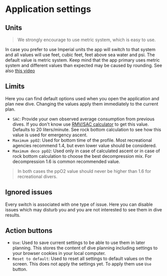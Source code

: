 # Application settings

## Units

> We strongly encourage to use metric system, which is easy to use.

In case you prefer to use Imperial units the app will switch to that system and all values will use feet, cubic feet, feet above sea water and psi. The default value is metric system. Keep mind that the app primary uses metric system and different values than expected may be caused by rounding.
See also [this video](https://youtu.be/gYa1bvFO0uk)

## Limits

Here you can find default options used when you open the application and plan new dive. Changing the values apply them immediately to the current plan.

* `SAC`: Provide your own observed average consumption from previous dives. If you don't know use [RMV/SAC calculator](./sac.md) to get this value. Defaults to 20 liters/minute. See rock bottom calculation to see how this value is used for emergency ascent.
* `Maximum ppO2`: Used for bottom time of the profile. Most recreational agencies recommend 1.4, but even lower value should be considered.
* `Maximum deco ppO2`: Used only in case of calculated ascent or in case of rock bottom calculation to choose the best decompression mix. For decompression 1.6 is common recommended value.

> In both cases the ppO2 value should never be higher than 1.6 for recreational divers.


## Ignored issues

Every switch is associated with one type of issue. Here you can disable issues which may disturb you and you are not interested to see them in dive results.


## Action buttons

* `Use`: Used to save current settings to be able to use them in later planning. This stores the content of dive planning including settings to your browser cookies in your local computer.
* `Reset to default`: Used to reset all settings to default values on the screen. This does not apply the settings yet. To apply them use `Use` button.

